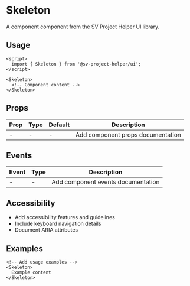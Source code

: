 # Skeleton

A component component from the SV Project Helper UI library.

## Usage

```svelte
<script>
  import { Skeleton } from '@sv-project-helper/ui';
</script>

<Skeleton>
  <!-- Component content -->
</Skeleton>
```

## Props

| Prop | Type | Default | Description |
|------|------|---------|-------------|
| - | - | - | Add component props documentation |

## Events

| Event | Type | Description |
|-------|------|-------------|
| - | - | Add component events documentation |

## Accessibility

- Add accessibility features and guidelines
- Include keyboard navigation details
- Document ARIA attributes

## Examples

```svelte
<!-- Add usage examples -->
<Skeleton>
  Example content
</Skeleton>
```